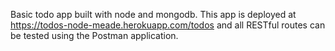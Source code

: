 Basic todo app built with node and mongodb.
This app is deployed at https://todos-node-meade.herokuapp.com/todos and all RESTful routes can be tested using the Postman application. 